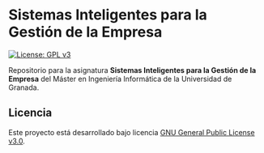 # Sistemas Inteligentes para la Gestión de la Empresa

[![License: GPL v3](https://img.shields.io/badge/License-GPL%20v3-blue.svg)](https://www.gnu.org/licenses/gpl-3.0)

Repositorio para la asignatura **Sistemas Inteligentes para la Gestión de la Empresa** del Máster en Ingeniería Informática de la Universidad de Granada.

## Licencia

Este proyecto está desarrollado bajo licencia [GNU General Public License v3.0](https://es.wikipedia.org/wiki/GNU_General_Public_License).
